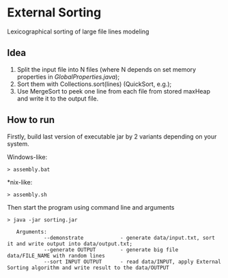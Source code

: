 # External Sorting

Lexicographical sorting of large file lines modeling

## Idea

1. Split the input file into N files (where N depends on set memory properties in _GlobalProperties.java_);
2. Sort them with Collections.sort(lines) (QuickSort, e.g.);
3. Use MergeSort to peek one line from each file from stored maxHeap and write it to the output file.

## How to run

Firstly, build last version of executable jar by 2 variants depending on your system.

Windows-like:
```$xslt
> assembly.bat
```

*nix-like:
```$xslt
> assembly.sh
```

Then start the program using command line and arguments
```$xslt
> java -jar sorting.jar
    
   Arguments:
            --demonstrate            - generate data/input.txt, sort it and write output into data/output.txt;
            --generate OUTPUT        - generate big file data/FILE_NAME with random lines
            --sort INPUT OUTPUT      - read data/INPUT, apply External Sorting algorithm and write result to the data/OUTPUT 
```